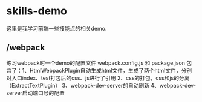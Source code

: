 # skills-demo
这里是我学习前端一些技能点的相关demo.

/webpack
----------
练习webpack时一个demo的配置文件 webpack.config.js 和 package.json
包含了：1、HtmlWebpackPlugin自动生成html文件，生成了两个html文件，分别对入口index、test打包后的css、js进行了引用
		2、css的打包，css和js的分离（ExtractTextPlugin）
		3、webpack-dev-server的自动刷新
		4、webpack-dev-server启动端口号的配置
